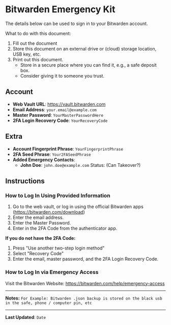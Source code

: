 # Bitwarden Emergency Kit

The details below can be used to sign in to your Bitwarden account.

What to do with this document:
1. Fill out the document
2. Store this document on an external drive or (cloud) storage location, USB key, etc.
3. Print out this document.
    - Store in a secure place where you can find it, e.g., a safe deposit box.
    - Consider giving it to someone you trust. 

## Account

- **Web Vault URL**: https://vault.bitwarden.com
- **Email Address**: `your.email@example.com`
- **Master Password**: `YourMasterPasswordHere`
- **2FA Login Recovery Code**: `YourRecoveryCode`

## Extra

- **Account Fingerprint Phrase**: `YourFingerprintPhrase`
- **2FA Seed Phrase**: `Your2FASeedPhrase`
- **Added Emergency Contacts**:
    - **John Doe**: `john.doe@example.com` Status: (Can Takeover?)

## Instructions

### How to Log In Using Provided Information

1. Go to the web vault, or log in using the official Bitwarden apps (https://bitwarden.com/download)
2. Enter the email address.
3. Enter the Master Password.
4. Enter in the 2FA Code from the authenticator app.
   
**If you do not have the 2FA Code:**

1. Press "Use another two-step login method"
2. Select "Recovery Code"
3. Enter the email, master password, and the 2FA Login Recovery Code.
   
### How to Log In via Emergency Access

Visit the Bitwarden Website: https://bitwarden.com/help/emergency-access

---

**Notes:** `For Example: Bitwarden .json backup is stored on the black usb in the safe, phone / computer pin, etc`

---

**Last Updated**: `Date`
